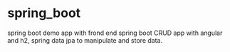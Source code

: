 # spring_boot
spring boot demo app with frond end
spring boot CRUD app with angular and h2, spring data jpa to manipulate and store data. 
